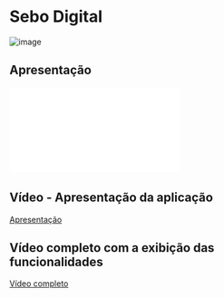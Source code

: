 # Sebo Digital

![image](https://user-images.githubusercontent.com/103009155/227723919-ed7aa3f3-c8fd-4fb3-a6b9-cb1c8200ba48.png)

## Apresentação

[![Sebo Digital](/docs/SDapresentacao.pdf)](https://github.com/ICEI-PUC-Minas-PMV-ADS/pmv-ads-2023-1-e3-proj-mov-t2-sebo-e3/blob/main/docs/SDapresentacao.pdf)

## Vídeo - Apresentação da aplicação 

<a href="https://sgapucminasbr.sharepoint.com/sites/team_sga_2418_2023_1_8512102-Grupo2-20h00/_layouts/15/stream.aspx?id=%2Fsites%2Fteam%5Fsga%5F2418%5F2023%5F1%5F8512102%2DGrupo2%2D20h00%2FDocumentos%20Compartilhados%2FGrupo%202%20%2D%2020h00%2Fvideosebodigital%2Emp4&referrer=Teams%2ETEAMS%2DELECTRON&referrerScenario=teamsSdk%2DopenFilePreview"> Apresentação</a>

## Vídeo completo com a exibição das funcionalidades

<a href="https://drive.google.com/file/d/1xYtouxB4riDlG3DdN1fRUW6vJokVU86m/view"> Vídeo completo</a>
